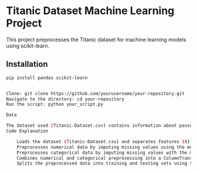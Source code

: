# Titanic Dataset Machine Learning Project

This project preprocesses the Titanic dataset for machine learning models using scikit-learn.

## Installation

```bash
pip install pandas scikit-learn


Clone: git clone https://github.com/yourusername/your-repository.git
Navigate to the directory: cd your-repository
Run the script: python your_script.py

Data

The dataset used (Titanic-Dataset.csv) contains information about passengers on the Titanic, such as age, fare, class, sex, and embarked port.
Code Explanation

    Loads the dataset (Titanic-Dataset.csv) and separates features (X) and target variable (y).
    Preprocesses numerical data by imputing missing values using the median and scaling using StandardScaler.
    Preprocesses categorical data by imputing missing values with the most frequent value and performing one-hot encoding using OneHotEncoder.
    Combines numerical and categorical preprocessing into a ColumnTransformer.
    Splits the preprocessed data into training and testing sets using train_test_split.

